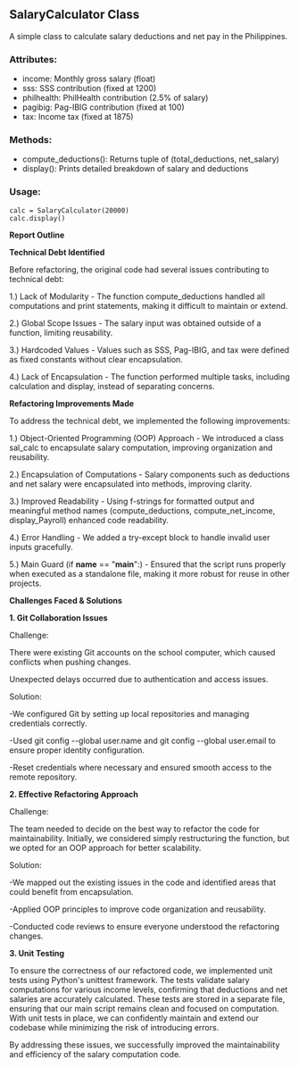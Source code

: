 SalaryCalculator Class
---------------------
A simple class to calculate salary deductions and net pay in the Philippines.

### Attributes:
- income: Monthly gross salary (float)
- sss: SSS contribution (fixed at 1200)
- philhealth: PhilHealth contribution (2.5% of salary)
- pagibig: Pag-IBIG contribution (fixed at 100)
- tax: Income tax (fixed at 1875)

### Methods:
- compute_deductions(): Returns tuple of (total_deductions, net_salary)
- display(): Prints detailed breakdown of salary and deductions

### Usage:
    calc = SalaryCalculator(20000)
    calc.display()

**Report Outline**

**Technical Debt Identified**

Before refactoring, the original code had several issues contributing to technical debt:

1.) Lack of Modularity - The function compute_deductions handled all computations and print statements, making it difficult to maintain or extend.

2.) Global Scope Issues - The salary input was obtained outside of a function, limiting reusability.

3.) Hardcoded Values - Values such as SSS, Pag-IBIG, and tax were defined as fixed constants without clear encapsulation.

4.) Lack of Encapsulation - The function performed multiple tasks, including calculation and display, instead of separating concerns.

**Refactoring Improvements Made**

To address the technical debt, we implemented the following improvements:

1.) Object-Oriented Programming (OOP) Approach - We introduced a class sal_calc to encapsulate salary computation, improving organization and reusability.

2.) Encapsulation of Computations - Salary components such as deductions and net salary were encapsulated into methods, improving clarity.

3.) Improved Readability - Using f-strings for formatted output and meaningful method names (compute_deductions, compute_net_income, display_Payroll) enhanced code readability.

4.) Error Handling - We added a try-except block to handle invalid user inputs gracefully.

5.) Main Guard (if __name__ == "__main__":) - Ensured that the script runs properly when executed as a standalone file, making it more robust for reuse in other projects.

**Challenges Faced & Solutions**

**1. Git Collaboration Issues**

Challenge:

There were existing Git accounts on the school computer, which caused conflicts when pushing changes.

Unexpected delays occurred due to authentication and access issues.

Solution:

-We configured Git by setting up local repositories and managing credentials correctly.

-Used git config --global user.name and git config --global user.email to ensure proper identity configuration.

-Reset credentials where necessary and ensured smooth access to the remote repository.

**2. Effective Refactoring Approach**

Challenge:

The team needed to decide on the best way to refactor the code for maintainability.
Initially, we considered simply restructuring the function, but we opted for an OOP approach for better scalability.

Solution:

-We mapped out the existing issues in the code and identified areas that could benefit from encapsulation.

-Applied OOP principles to improve code organization and reusability.

-Conducted code reviews to ensure everyone understood the refactoring changes.

**3. Unit Testing**

To ensure the correctness of our refactored code, we implemented unit tests using Python's unittest framework. The tests validate salary computations for various income levels, confirming that deductions and net           salaries are accurately calculated. These tests are stored in a separate file, ensuring that our main script remains clean and focused on computation. With unit tests in place, we can confidently maintain and extend       our codebase while minimizing the risk of introducing errors.

By addressing these issues, we successfully improved the maintainability and efficiency of the salary computation code.

